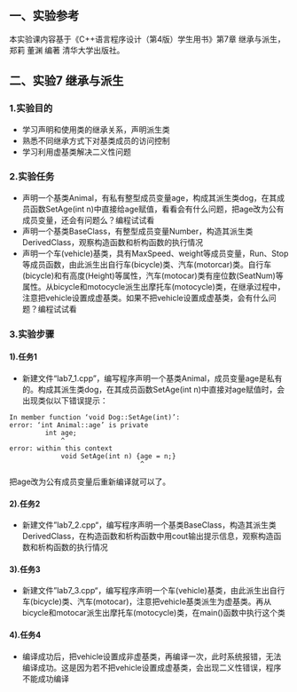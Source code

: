 ## 一、实验参考

本实验课内容基于《C++语言程序设计（第4版）学生用书》第7章 继承与派生，郑莉 董渊 编著 清华大学出版社。

## 二、实验7 继承与派生

### 1.实验目的

- 学习声明和使用类的继承关系，声明派生类
- 熟悉不同继承方式下对基类成员的访问控制
- 学习利用虚基类解决二义性问题

### 2.实验任务

- 声明一个基类Animal，有私有整型成员变量age，构成其派生类dog，在其成员函数SetAge(int n)中直接给age赋值，看看会有什么问题，把age改为公有成员变量，还会有问题么？编程试试看
- 声明一个基类BaseClass，有整型成员变量Number，构造其派生类DerivedClass，观察构造函数和析构函数的执行情况
- 声明一个车(vehicle)基类，具有MaxSpeed、weight等成员变量，Run、Stop等成员函数，由此派生出自行车(bicycle)类、汽车(motorcar)类。自行车(bicycle)和有高度(Height)等属性，汽车(motocar)类有座位数(SeatNum)等属性。从bicycle和motocycle派生出摩托车(motocycle)类，在继承过程中，注意把vehicle设置成虚基类。如果不把vehicle设置成虚基类，会有什么问题？编程试试看

### 3.实验步骤

#### 1).任务1

- 新建文件“lab7_1.cpp”，编写程序声明一个基类Animal，成员变量age是私有的。构成其派生类dog，在其成员函数SetAge(int n)中直接对age赋值时，会出现类似以下错误提示：

```
In member function ‘void Dog::SetAge(int)’:
error: ‘int Animal::age’ is private
         int age;
             ^
error: within this context
             void SetAge(int n) {age = n;}
                                 ^
```
把age改为公有成员变量后重新编译就可以了。


#### 2).任务2

- 新建文件”lab7_2.cpp“，编写程序声明一个基类BaseClass，构造其派生类DerivedClass，在构造函数和析构函数中用cout输出提示信息，观察构造函数和析构函数的执行情况

#### 3).任务3

- 新建文件”lab7_3.cpp“，编写程序声明一个车(vehicle)基类，由此派生出自行车(bicycle)类、汽车(motocar)，注意把vehicle基类派生为虚基类。再从bicycle和motocar派生出摩托车(motocycle)类，在main()函数中执行这个类

#### 4).任务4

- 编译成功后，把vehicle设置成非虚基类，再编译一次，此时系统报错，无法编译成功。这是因为若不把vehicle设置成虚基类，会出现二义性错误，程序不能成功编译